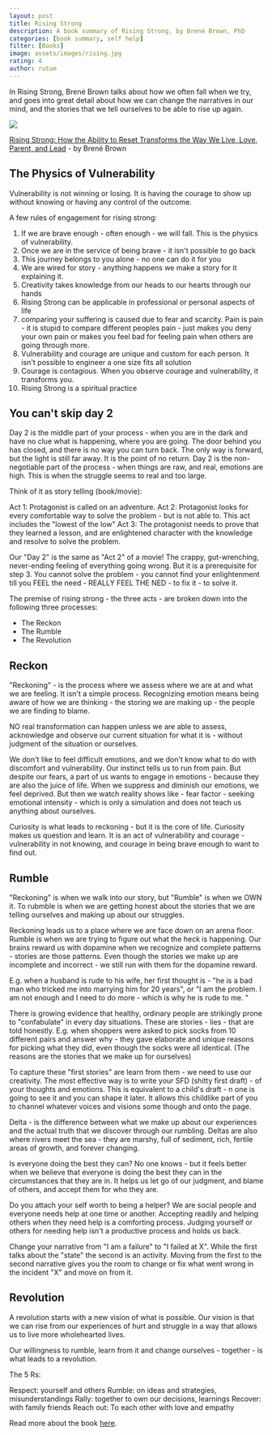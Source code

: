 ```yaml
---
layout: post
title: Rising Strong
description: A book summary of Rising Strong, by Brené Brown, PhD
categories: [book summary, self help]
filter: [Books]
image: assets/images/rising.jpg
rating: 4
author: rutum
---
```


In Rising Strong, Brené Brown talks about how we often fall when we try, and goes into great detail about how we can change the narratives in our mind, and the stories that we tell ourselves to be able to rise up again. 

<a target="_blank"  href="https://www.amazon.com/gp/product/081298580X/ref=as_li_tl?ie=UTF8&camp=1789&creative=9325&creativeASIN=081298580X&linkCode=as2&tag=rammyghally-20&linkId=5ccf9d06f84a5225edc7b5d9f844498a"><img border="0" src="//ws-na.amazon-adsystem.com/widgets/q?_encoding=UTF8&MarketPlace=US&ASIN=081298580X&ServiceVersion=20070822&ID=AsinImage&WS=1&Format=_SL250_&tag=rammyghally-20" ></a><img src="//ir-na.amazon-adsystem.com/e/ir?t=rammyghally-20&l=am2&o=1&a=081298580X" width="1" height="1" border="0" alt="" style="border:none !important; margin:0px !important;" />

<a href="https://amzn.to/2Nueaf1">Rising Strong: How the Ability to Reset Transforms the Way We Live, Love, Parent, and Lead</a> - by Brené Brown

## The Physics of Vulnerability

Vulnerability is not winning or losing. It is having the courage to show up without knowing or having any control of the outcome. 

A few rules of engagement for rising strong:
1. If we are brave enough - often enough - we will fall. This is the physics of vulnerability. 
2. Once we are in the service of being brave - it isn't possible to go back
3. This journey belongs to you alone - no one can do it for you
4. We are wired for story - anything happens we make a story for it explaining it. 
5. Creativity takes knowledge from our heads to our hearts through our hands
6. Rising Strong can be applicable in professional or personal aspects of life
7. comparing your suffering is caused due to fear and scarcity. Pain is pain - it is stupid to compare different peoples pain - just makes you deny your own pain or makes you feel bad for feeling pain when others are going through more. 
8. Vulnerability and courage are unique and custom for each person. It isn't possible to engineer a one size fits all solution
9. Courage is contagious. When you observe courage and vulnerability, it transforms you. 
10. Rising Strong is a spiritual practice

## You can't skip day 2

Day 2 is the middle part of your process - when you are in the dark and have no clue what is happening, where you are going. The door behind you has closed, and there is no way you can turn back. The only way is forward, but the light is still far away. It is the point of no return. 
Day 2 is the non-negotiable part of the process - when things are raw, and real, emotions are high. This is when the struggle seems to real and too large. 

Think of it as story telling (book/movie):

Act 1: Protagonist is called on an adventure. 
Act 2: Protagonist looks for every comfortable way to solve the problem - but is not able to. This act includes the "lowest of the low" 
Act 3: The protagonist needs to prove that they learned a lesson, and are enlightened character with the knowledge and resolve to solve the problem. 

Our "Day 2" is the same as "Act 2" of a movie! The crappy, gut-wrenching, never-ending feeling of everything going wrong. But it is a prerequisite for step 3. You cannot solve the problem - you cannot find your enlightenment till you FEEL the need - REALLY FEEL THE NED - to fix it - to solve it. 


The premise of rising strong - the three acts - are broken down into the following three processes: 
- The Reckon
- The Rumble
- The Revolution
 
## Reckon

"Reckoning" - is the process where we assess where we are at and what we are feeling. It isn't a simple process. Recognizing emotion means being aware of how we are thinking - the storing we are making up - the people we are finding to blame. 

NO real transformation can happen unless we are able to assess, acknowledge and observe our current situation for what it is - without judgment of the situation or ourselves. 

We don't like to feel difficult emotions, and we don't know what to do with discomfort and vulnerability. Our instinct tells us to run from pain. But despite our fears, a part of us wants to engage in emotions - because they are also the juice of life. When we suppress and diminish our emotions, we feel deprived. But then we watch reality shows like - fear factor - seeking emotional intensity - which is only a simulation and does not teach us anything about ourselves. 

Curiosity is what leads to reckoning - but it is the core of life. Curiosity makes us question and learn. It is an act of vulnerability and courage - vulnerability in not knowing, and courage in being brave enough to want to find out. 

## Rumble

"Reckoning" is when we walk into our story, but "Rumble" is when we OWN it. To rubmble is when we are getting honest about the stories that we are telling ourselves and making up about our struggles. 

Reckoning leads us to a place where we are face down on an arena floor. Rumble is when we are trying to figure out what the heck is happening. Our brains reward us with dopamine when we recognize and complete patterns - stories are those patterns. Even though the stories we make up are incomplete and incorrect - we still run with them for the dopamine reward. 

E.g. when a husband is rude to his wife, her first thought is - "he is a bad man who tricked me into marrying him for 20 years", or "I am the problem. I am not enough and I need to do more - which is why he is rude to me. "

There is growing evidence that healthy, ordinary people are strikingly prone to "confabulate" in every day situations. These are stories - lies - that are told honestly. E.g. when shoppers were asked to pick socks from 10 different pairs and answer why - they gave elaborate and unique reasons for picking what they did, even though the socks were all identical. (The reasons are the stories that we make up for ourselves)

To capture these "first stories" are learn from them - we need to use our creativity. The most effective way is to write your SFD (shitty first draft) - of your thoughts and emotions. This is equivalent to a child's draft - n  one is going to see it and you can shape it later. It allows this childlike part of you to channel whatever voices and visions some though and onto the page. 

Delta - is the difference between what we make up about our experiences and the actual truth that we discover through our rumbling. Deltas are also where rivers meet the sea - they are marshy, full of sediment, rich, fertile areas of growth, and forever changing. 

Is everyone doing the best they can? No one knows - but it feels better when we believe that everyone is doing the best they can in the circumstances that they are in. It helps us let go of our judgment, and blame of others, and accept them for who they are. 

Do you attach your self worth to being a helper? We are social people and everyone needs help at one time or another. Accepting readily and helping others when they need help is a comforting process. Judging yourself or others for needing help isn't a productive process and holds us back. 

Change your narrative from "I am a failure" to "I failed at X". While the first talks about the "state" the second is an activity. Moving from the first to the second narrative gives you the room to change or fix what went wrong in the incident "X" and move on from it. 


## Revolution

A revolution starts with a new vision of what is possible. Our vision is that we can rise from our experiences of hurt and struggle in a way that allows us to live more wholehearted lives. 

Our willingness to rumble, learn from it and change ourselves - together - is what leads to a revolution. 

The 5 Rs:

Respect: yourself and others
Rumble: on ideas and strategies, misunderstandings
Rally: together to own our decisions, learnings
Recover: with family friends
Reach out: To each other with love and empathy

Read more about the book <a href="https://amzn.to/2Nueaf1">here</a>.
